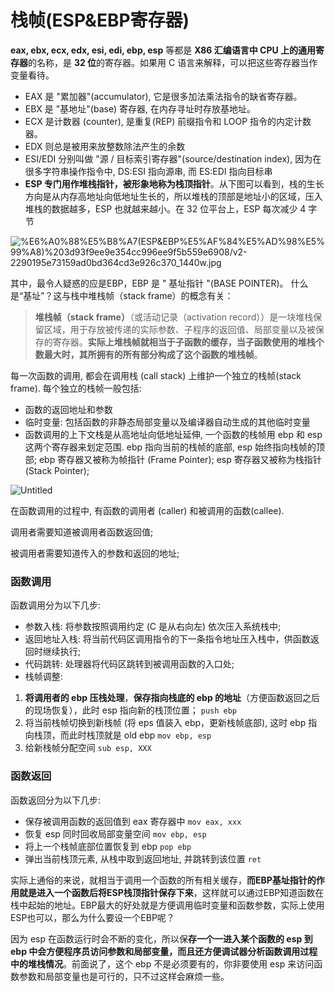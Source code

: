 # 栈帧(ESP&EBP寄存器)

**eax, ebx, ecx, edx, esi, edi, ebp, esp** 等都是 **X86 汇编语言中 CPU 上的通用寄存器**的名称，是 **32 位**的寄存器。如果用 C 语言来解释，可以把这些寄存器当作变量看待。 

- EAX 是 "累加器"(accumulator), 它是很多加法乘法指令的缺省寄存器。
- EBX 是 "基地址"(base) 寄存器, 在内存寻址时存放基地址。
- ECX 是计数器 (counter), 是重复(REP) 前缀指令和 LOOP 指令的内定计数器。
- EDX 则总是被用来放整数除法产生的余数
- ESI/EDI 分别叫做 "源 / 目标索引寄存器"(source/destination index), 因为在很多字符串操作指令中, DS:ESI 指向源串, 而 ES:EDI 指向目标串
- **ESP 专门用作堆栈指针，被形象地称为栈顶指针**。从下图可以看到，栈的生长方向是从内存高地址向低地址生长的，所以堆栈的顶部是地址小的区域，压入堆栈的数据越多，ESP 也就越来越小。在 32 位平台上，ESP 每次减少 4 字节

![%E6%A0%88%E5%B8%A7(ESP&EBP%E5%AF%84%E5%AD%98%E5%99%A8)%203d93f9ee9e354cc996ee9f5b559e6908/v2-2290195e73159ad0bd364cd3e926c370_1440w.jpg](%E6%A0%88%E5%B8%A7(ESP&EBP%E5%AF%84%E5%AD%98%E5%99%A8)%203d93f9ee9e354cc996ee9f5b559e6908/v2-2290195e73159ad0bd364cd3e926c370_1440w.jpg)

其中，最令人疑惑的应是EBP，EBP 是 " 基址指针 "(BASE POINTER)。 什么是“基址”？这与栈中堆栈帧（stack frame）的概念有关：

> **堆栈帧（stack frame）**（或活动记录（activation record））是一块堆栈保留区域，用于存放被传递的实际参数、子程序的返回值、局部变量以及被保存的寄存器。**实际上堆栈帧就相当于子函数的缓存，当子函数使用的堆栈个数最大时，其所拥有的所有部分构成了这个函数的堆栈帧**。
> 

每一次函数的调用, 都会在调用栈 (call stack) 上维护一个独立的栈帧(stack frame). 每个独立的栈帧一般包括:

- 函数的返回地址和参数
- 临时变量: 包括函数的非静态局部变量以及编译器自动生成的其他临时变量
- 函数调用的上下文栈是从高地址向低地址延伸, 一个函数的栈帧用 ebp 和 esp 这两个寄存器来划定范围. ebp 指向当前的栈帧的底部, esp 始终指向栈帧的顶部; ebp 寄存器又被称为帧指针 (Frame Pointer); esp 寄存器又被称为栈指针 (Stack Pointer);

![Untitled](%E6%A0%88%E5%B8%A7(ESP&EBP%E5%AF%84%E5%AD%98%E5%99%A8)%203d93f9ee9e354cc996ee9f5b559e6908/Untitled.png)

在函数调用的过程中, 有函数的调用者 (caller) 和被调用的函数(callee).

调用者需要知道被调用者函数返回值;

被调用者需要知道传入的参数和返回的地址;

### **函数调用**

函数调用分为以下几步:

- 参数入栈: 将参数按照调用约定 (C 是从右向左) 依次压入系统栈中;
- 返回地址入栈: 将当前代码区调用指令的下一条指令地址压入栈中，供函数返回时继续执行;
- 代码跳转: 处理器将代码区跳转到被调用函数的入口处;
- 栈帧调整: 
1. **将调用者的 ebp 压栈处理**，**保存指向栈底的 ebp 的地址**（方便函数返回之后的现场恢复），此时 esp 指向新的栈顶位置； `push ebp` 
2. 将当前栈帧切换到新栈帧 (将 eps 值装入 ebp，更新栈帧底部), 这时 ebp 指向栈顶，而此时栈顶就是 old ebp `mov ebp, esp`
3. 给新栈帧分配空间 `sub esp, XXX`

### **函数返回**

函数返回分为以下几步:

- 保存被调用函数的返回值到 eax 寄存器中 `mov eax, xxx`
- 恢复 esp 同时回收局部变量空间 `mov ebp, esp`
- 将上一个栈帧底部位置恢复到 ebp `pop ebp`
- 弹出当前栈顶元素, 从栈中取到返回地址, 并跳转到该位置 `ret`

实际上通俗的来说，就相当于调用一个函数的所有相关缓存，**而EBP基址指针的作用就是进入一个函数后将ESP栈顶指针保存下来**，这样就可以通过EBP知道函数在栈中起始的地址。EBP最大的好处就是方便调用临时变量和函数参数，实际上使用ESP也可以，那么为什么要设一个EBP呢？

因为 esp 在函数运行时会不断的变化，所以保**存一个一进入某个函数的 esp 到 ebp 中会方便程序员访问参数和局部变量，而且还方便调试器分析函数调用过程中的堆栈情况**。前面说了，这个 ebp 不是必须要有的，你非要使用 esp 来访问函数参数和局部变量也是可行的，只不过这样会麻烦一些。